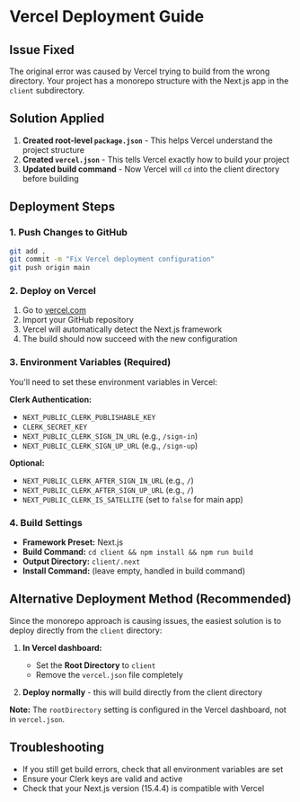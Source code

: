 # Vercel Deployment Guide

## Issue Fixed
The original error was caused by Vercel trying to build from the wrong directory. Your project has a monorepo structure with the Next.js app in the `client` subdirectory.

## Solution Applied
1. **Created root-level `package.json`** - This helps Vercel understand the project structure
2. **Created `vercel.json`** - This tells Vercel exactly how to build your project
3. **Updated build command** - Now Vercel will `cd` into the client directory before building

## Deployment Steps

### 1. Push Changes to GitHub
```bash
git add .
git commit -m "Fix Vercel deployment configuration"
git push origin main
```

### 2. Deploy on Vercel
1. Go to [vercel.com](https://vercel.com)
2. Import your GitHub repository
3. Vercel will automatically detect the Next.js framework
4. The build should now succeed with the new configuration

### 3. Environment Variables (Required)
You'll need to set these environment variables in Vercel:

**Clerk Authentication:**
- `NEXT_PUBLIC_CLERK_PUBLISHABLE_KEY`
- `CLERK_SECRET_KEY`
- `NEXT_PUBLIC_CLERK_SIGN_IN_URL` (e.g., `/sign-in`)
- `NEXT_PUBLIC_CLERK_SIGN_UP_URL` (e.g., `/sign-up`)

**Optional:**
- `NEXT_PUBLIC_CLERK_AFTER_SIGN_IN_URL` (e.g., `/`)
- `NEXT_PUBLIC_CLERK_AFTER_SIGN_UP_URL` (e.g., `/`)
- `NEXT_PUBLIC_CLERK_IS_SATELLITE` (set to `false` for main app)

### 4. Build Settings
- **Framework Preset:** Next.js
- **Build Command:** `cd client && npm install && npm run build`
- **Output Directory:** `client/.next`
- **Install Command:** (leave empty, handled in build command)

## Alternative Deployment Method (Recommended)
Since the monorepo approach is causing issues, the easiest solution is to deploy directly from the `client` directory:

1. **In Vercel dashboard:**
   - Set the **Root Directory** to `client`
   - Remove the `vercel.json` file completely
   
2. **Deploy normally** - this will build directly from the client directory

**Note:** The `rootDirectory` setting is configured in the Vercel dashboard, not in `vercel.json`.

## Troubleshooting
- If you still get build errors, check that all environment variables are set
- Ensure your Clerk keys are valid and active
- Check that your Next.js version (15.4.4) is compatible with Vercel
